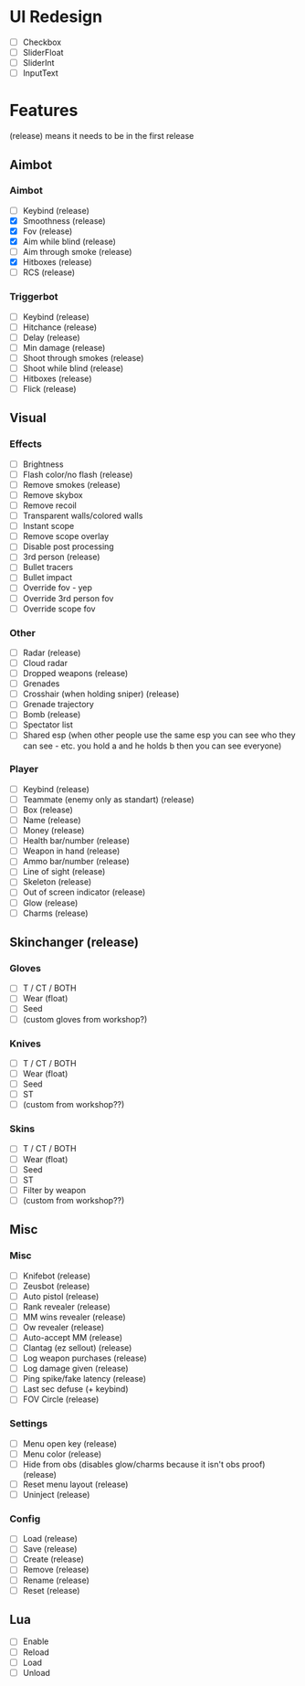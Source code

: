 # UI Redesign
- [ ] Checkbox
- [ ] SliderFloat
- [ ] SliderInt
- [ ] InputText

# Features
(release) means it needs to be in the first release

## Aimbot
### Aimbot
- [ ] Keybind (release)
- [x] Smoothness (release)
- [x] Fov (release)
- [x] Aim while blind (release)
- [ ] Aim through smoke (release)
- [x] Hitboxes (release)
- [ ] RCS (release)

### Triggerbot
- [ ] Keybind (release)
- [ ] Hitchance (release)
- [ ] Delay (release)
- [ ] Min damage (release)
- [ ] Shoot through smokes (release)
- [ ] Shoot while blind (release)
- [ ] Hitboxes (release)
- [ ] Flick (release)

## Visual
### Effects
- [ ] Brightness
- [ ] Flash color/no flash (release)
- [ ] Remove smokes (release)
- [ ] Remove skybox
- [ ] Remove recoil 
- [ ] Transparent walls/colored walls
- [ ] Instant scope
- [ ] Remove scope overlay
- [ ] Disable post processing
- [ ] 3rd person (release)
- [ ] Bullet tracers
- [ ] Bullet impact
- [ ] Override fov - yep
- [ ] Override 3rd person fov
- [ ] Override scope fov

### Other
- [ ] Radar (release)
- [ ] Cloud radar
- [ ] Dropped weapons (release)
- [ ] Grenades
- [ ] Crosshair (when holding sniper) (release)
- [ ] Grenade trajectory
- [ ] Bomb (release)
- [ ] Spectator list
- [ ] Shared esp (when other people use the same esp you can see who they can see - etc. you hold a and he holds b then you can see everyone) 

### Player
- [ ] Keybind (release)
- [ ] Teammate (enemy only as standart) (release)
- [ ] Box (release)
- [ ] Name (release)
- [ ] Money (release)
- [ ] Health bar/number (release)
- [ ] Weapon in hand (release)
- [ ] Ammo bar/number (release)
- [ ] Line of sight (release)
- [ ] Skeleton (release)
- [ ] Out of screen indicator (release)
- [ ] Glow (release)
- [ ] Charms (release)

## Skinchanger (release)
### Gloves
- [ ] T / CT / BOTH
- [ ] Wear (float)
- [ ] Seed
- [ ] (custom gloves from workshop?)

### Knives
- [ ] T / CT / BOTH
- [ ] Wear (float)
- [ ] Seed
- [ ] ST
- [ ] (custom from workshop??)

### Skins
- [ ] T / CT / BOTH
- [ ] Wear (float)
- [ ] Seed
- [ ] ST
- [ ] Filter by weapon
- [ ] (custom from workshop??)

## Misc
### Misc
- [ ] Knifebot (release)
- [ ] Zeusbot (release)
- [ ] Auto pistol (release)
- [ ] Rank revealer (release)
- [ ] MM wins revealer (release)
- [ ] Ow revealer (release)
- [ ] Auto-accept MM (release)
- [ ] Clantag (ez sellout) (release)
- [ ] Log weapon purchases (release)
- [ ] Log damage given (release)
- [ ] Ping spike/fake latency (release)
- [ ] Last sec defuse (+ keybind)
- [ ] FOV Circle (release)

### Settings
- [ ] Menu open key (release)
- [ ] Menu color (release)
- [ ] Hide from obs (disables glow/charms because it isn't obs proof) (release)
- [ ] Reset menu layout (release)
- [ ] Uninject (release)

### Config
- [ ] Load (release)
- [ ] Save (release)
- [ ] Create (release)
- [ ] Remove (release)
- [ ] Rename (release)
- [ ] Reset (release)

## Lua
- [ ] Enable
- [ ] Reload
- [ ] Load
- [ ] Unload
